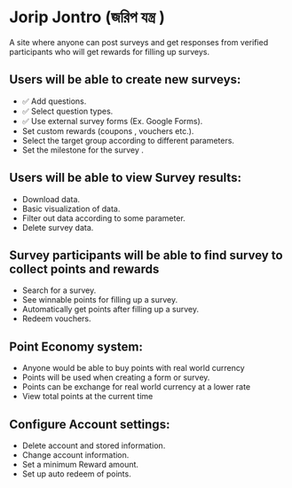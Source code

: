 # Jorip Jontro (জরিপ যন্ত্র )	
A site where anyone can post surveys and get responses from verified participants who will get rewards for filling up surveys.	

## Users will be able to create new surveys:
- ✅ Add questions.
- ✅ Select question types.
- ✅ Use external survey forms (Ex. Google Forms).
- Set custom rewards (coupons , vouchers etc.).
- Select the target group according to different parameters.
- Set the milestone for the survey .
  
## Users will be able to view Survey results:
- Download data.
- Basic visualization of data.
- Filter out data according to some parameter.
- Delete survey data.
  
## Survey participants will be able to find survey to collect points and rewards
- Search for a survey.
- See winnable points for filling up a survey.
- Automatically get points after filling up a survey.
- Redeem vouchers.
  
## Point Economy system:
- Anyone would be able to buy points with real world currency 
- Points will be used when creating a form or survey.
- Points can be exchange for real world currency at a lower rate
- View total points at the current time
  
## Configure Account settings:
- Delete account and stored information.
- Change account information.
- Set a minimum Reward amount.
- Set up auto redeem of points.